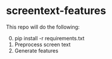 # screentext-features
This repo will do the following:

0. pip install -r requirements.txt
1. Preprocess screen text
2. Generate features
